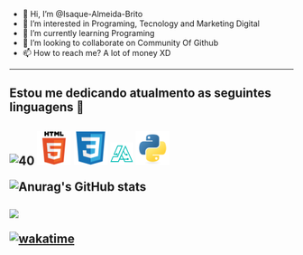 - 👋 Hi, I’m @Isaque-Almeida-Brito
- 👀 I’m interested in Programing, Tecnology and Marketing Digital 
- 🌱 I’m currently learning Programing
- 💞️ I’m looking to collaborate on Community Of Github
- 📫 How to reach me? A lot of money XD

<hr/>
<h2> Estou me dedicando atualmento as seguintes linguagens 📓 <h2/>

<img src="https://upload.wikimedia.org/wikipedia/commons/d/d4/Javascript-shield.svg" alt="40" width="60" height="60" style="max - width:100%;"></img>
<img src="https://raw.githubusercontent.com/devicons/devicon/master/icons/html5/html5-original-wordmark.svg" alt="40" width="60" height="60" style="max - width:100%;"></img>
<img src="https://raw.githubusercontent.com/devicons/devicon/master/icons/css3/css3-original.svg" alt="40" width="60" height="60" style="max - width:100%;"></img>
<img src="https://raw.githubusercontent.com/devicons/devicon/master/icons/thealgorithms/thealgorithms-original.svg" alt="rails" width="40" height="40" style="max - width:100%;"></img>
<img src="https://raw.githubusercontent.com/devicons/devicon/master/icons/python/python-original.svg" alt="pitao" width="60" height="60" style="max - width:100%;"></img>
<br>

![Anurag's GitHub stats](https://github-readme-stats.vercel.app/api?username=Isaque-Almeida-Brito&show_icons=true&theme=transparent)

<a href="https://github.com/Isaque-Almeida-Brito">
  <img align="center" src="https://github-readme-stats.vercel.app/api/pin/?username=Isaque-Almeida-Brito&repo=convoychat" />
</a>

[![wakatime](https://wakatime.com/badge/user/f09f9978-e6e0-4732-86b0-5b81565b8837.svg)](https://wakatime.com/@f09f9978-e6e0-4732-86b0-5b81565b8837)